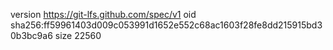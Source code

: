 version https://git-lfs.github.com/spec/v1
oid sha256:ff59961403d009c053991d1652e552c68ac1603f28fe8dd215915bd30b3bc9a6
size 22560
